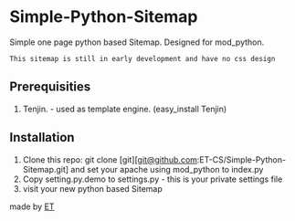 Simple-Python-Sitemap
=====================

Simple one page python based Sitemap. Designed for mod_python.

    This sitemap is still in early development and have no css design

## Prerequisities ##

1. Tenjin. - used as template engine. (easy_install Tenjin)

## Installation ##

1. Clone this repo: git clone [git][git@github.com:ET-CS/Simple-Python-Sitemap.git]
   and set your apache using mod_python to index.py
2. Copy setting.py.demo to settings.py - this is your private settings file 
3. visit your new python based Sitemap

made by [ET][ET]

[ET]: http://www.etcs.me
[git]: git@github.com:ET-CS/Simple-Python-Sitemap.git